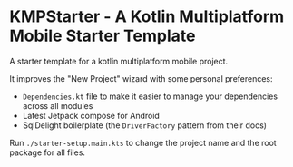 # KMPStarter - A Kotlin Multiplatform Mobile Starter Template

A starter template for a kotlin multiplatform mobile project.

It improves the "New Project" wizard with some personal preferences:

- `Dependencies.kt` file to make it easier to manage your dependencies across all modules
- Latest Jetpack compose for Android
- SqlDelight boilerplate (the `DriverFactory` pattern from their docs)

Run `./starter-setup.main.kts` to change the project name and the root package for all files.
